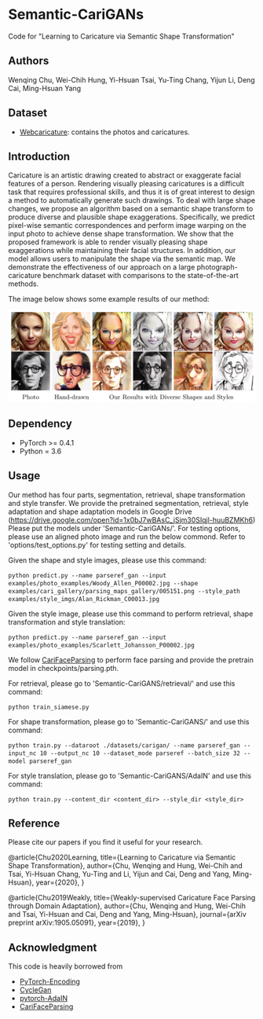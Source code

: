 # Semantic-CariGANs
Code for "Learning to Caricature via Semantic Shape Transformation"

## Authors
Wenqing Chu, Wei-Chih Hung, Yi-Hsuan Tsai, Yu-Ting Chang, Yijun Li, Deng Cai, Ming-Hsuan Yang

## Dataset
- [Webcaricature](https://cs.nju.edu.cn/rl/WebCaricature.htm): contains the photos and caricatures.

## Introduction
Caricature is an artistic drawing created to abstract or exaggerate facial features of a person. Rendering visually pleasing caricatures is a difficult task that requires professional skills, and thus it is of great interest to design a method to automatically generate such drawings. To deal with large shape changes, we propose an algorithm based on a semantic shape transform to produce diverse and plausible shape exaggerations. Specifically, we predict pixel-wise semantic correspondences and perform image warping on the input photo to achieve dense shape transformation. We show that the proposed framework is able to render visually pleasing shape exaggerations while maintaining their facial structures. In addition, our model allows users to manipulate the shape via the semantic map. We demonstrate the effectiveness of our approach on a large photograph-caricature benchmark dataset with comparisons to the state-of-the-art methods.

The image below shows some example results of our method:

![](taser.png)

## Dependency
- PyTorch >= 0.4.1
- Python = 3.6

## Usage
Our method has four parts, segmentation, retrieval, shape transformation and style transfer.
We provide the pretrained segmentation, retrieval, style adaptation and shape adaptation models in Google Drive (https://drive.google.com/open?id=1x0bJ7wBAsC_jSjm30SIqjl-huuBZMKh6)
Please put the models under 'Semantic-CariGANs/'.
For testing options, please use an aligned photo image and run the below commond. Refer to 'options/test_options.py' for testing setting and details.

Given the shape and style images, please use this command:
```
python predict.py --name parseref_gan --input examples/photo_examples/Woody_Allen_P00002.jpg --shape examples/cari_gallery/parsing_maps_gallery/005151.png --style_path examples/style_imgs/Alan_Rickman_C00013.jpg
```
Given the style image, please use this command to perform retrieval, shape transformation and style translation:
```
python predict.py --name parseref_gan --input examples/photo_examples/Scarlett_Johansson_P00002.jpg
```

We follow [CariFaceParsing](https://github.com/ZJULearning/CariFaceParsing) to perform face parsing and provide the pretrain model in checkpoints/parsing.pth.

For retrieval, please go to 'Semantic-CariGANS/retrieval/' and use this command:
```
python train_siamese.py
```
For shape transformation, please go to 'Semantic-CariGANS/' and use this command:
```
python train.py --dataroot ./datasets/carigan/ --name parseref_gan --input_nc 10 --output_nc 10 --dataset_mode parseref --batch_size 32 --model parseref_gan
```
For style translation, please go to 'Semantic-CariGANS/AdaIN' and use this command: 
```
python train.py --content_dir <content_dir> --style_dir <style_dir>
```




## Reference
Please cite our papers if you find it useful for your research.

@article{Chu2020Learning,
    title={Learning to Caricature via Semantic Shape Transformation},
    author={Chu, Wenqing and Hung, Wei-Chih and Tsai, Yi-Hsuan Chang, Yu-Ting and Li, Yijun and Cai, Deng and Yang, Ming-Hsuan},
    year={2020},
}

@article{Chu2019Weakly,
    title={Weakly-supervised Caricature Face Parsing through Domain Adaptation},
    author={Chu, Wenqing and Hung, Wei-Chih and Tsai, Yi-Hsuan and Cai, Deng and Yang, Ming-Hsuan},
    journal={arXiv preprint arXiv:1905.05091},
    year={2019},
}

## Acknowledgment
This code is heavily borrowed from
- [PyTorch-Encoding](https://github.com/zhanghang1989/PyTorch-Encoding)
- [CycleGan](https://github.com/junyanz/pytorch-CycleGAN-and-pix2pix)
- [pytorch-AdaIN](https://github.com/naoto0804/pytorch-AdaIN)
- [CariFaceParsing](https://github.com/ZJULearning/CariFaceParsing)
